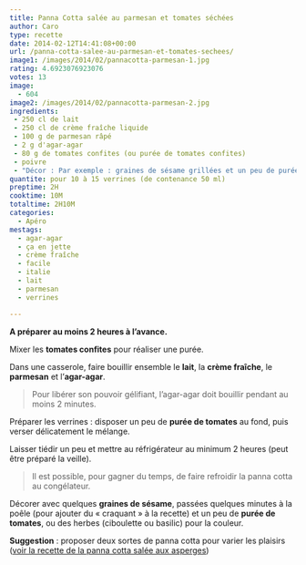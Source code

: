 ```yaml
---
title: Panna Cotta salée au parmesan et tomates séchées
author: Caro
type: recette
date: 2014-02-12T14:41:08+00:00
url: /panna-cotta-salee-au-parmesan-et-tomates-sechees/
image1: /images/2014/02/pannacotta-parmesan-1.jpg
rating: 4.6923076923076
votes: 13
image:
  - 604
image2: /images/2014/02/pannacotta-parmesan-2.jpg
ingredients:
 - 250 cl de lait
 - 250 cl de crème fraîche liquide
 - 100 g de parmesan râpé
 - 2 g d'agar-agar
 - 80 g de tomates confites (ou purée de tomates confites)
 - poivre
 - "Décor : Par exemple : graines de sésame grillées et un peu de purée de tomates confites)"
quantite: pour 10 à 15 verrines (de contenance 50 ml)
preptime: 2H
cooktime: 10M
totaltime: 2H10M
categories:
  - Apéro
mestags:
  - agar-agar
  - ça en jette
  - crème fraîche
  - facile
  - italie
  - lait
  - parmesan
  - verrines

---
```

**A préparer au moins 2 heures à l&rsquo;avance.**

Mixer les **tomates confites** pour réaliser une purée.

Dans une casserole, faire bouillir ensemble le **lait**, la **crème fraîche**, le **parmesan** et l&rsquo;**agar-agar**.

> Pour libérer son pouvoir gélifiant, l&rsquo;agar-agar doit bouillir pendant au moins 2 minutes.

Préparer les verrines : disposer un peu de **purée de tomates** au fond, puis verser délicatement le mélange.

Laisser tiédir un peu et mettre au réfrigérateur au minimum 2 heures (peut être préparé la veille).

> Il est possible, pour gagner du temps, de faire refroidir la panna cotta au congélateur.

Décorer avec quelques **graines de sésame**, passées quelques minutes à la poêle (pour ajouter du « craquant » à la recette) et un peu de **purée de tomates**, ou des herbes (ciboulette ou basilic) pour la couleur.

**Suggestion** : proposer deux sortes de panna cotta pour varier les plaisirs ([voir la recette de la panna cotta salée aux asperges][1])

 [1]: http://www.instamiam.fr/verrines-de-panna-cotta-salee-aux-asperges/ "Verrines de panna cotta salée aux asperges"
